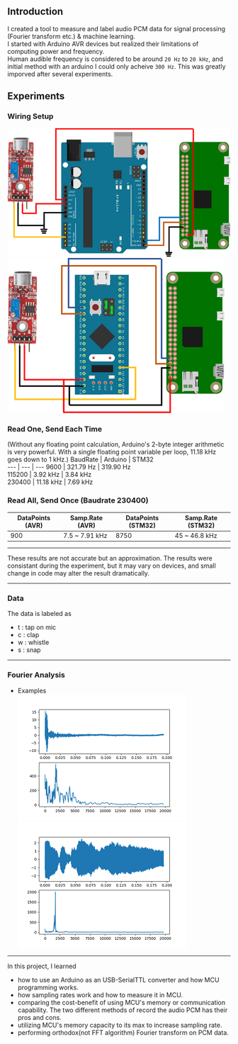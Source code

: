 ## Introduction
I created a tool to measure and label audio PCM data for signal processing (Fourier transform etc.) & machine learning.  
I started with Arduino AVR devices but realized their limitations of computing power and frequency.  
Human audible frequency is considered to be around `20 Hz` to `20 kHz`, and initial method with an arduino I could only acheive `300 Hz`. This was greatly imporved after several experiments.
## Experiments
### Wiring Setup
![AVR Connection](https://github.com/Mins0o/AudioPCMLabeler/raw/master/AVRConnection.png "AVR") ![STM32 Connection](https://github.com/Mins0o/AudioPCMLabeler/raw/master/STMConnection.png "STM32")
### Read One, Send Each Time
 (Without any floating point calculation, Arduino's 2-byte integer arithmetic is very powerful. With a single floating point variable per loop, 11.18 kHz goes down to 1 kHz.)
  BaudRate | Arduino | STM32  
  --- | --- | ---
  9600 | 321.79 Hz | 319.90 Hz  
  115200 | 3.92 kHz | 3.84 kHz  
  230400 | 11.18 kHz | 7.69 kHz
### Read All, Send Once (Baudrate 230400)
  DataPoints (AVR) | Samp.Rate (AVR) | DataPoints (STM32) | Samp.Rate (STM32)  
  --- | --- | --- | ---  
  900 | 7.5 ~ 7.91 kHz | 8750  | 45 ~ 46.8 kHz
---
These results are not accurate but an approximation. The results were consistant during the experiment, but it may vary on devices, and small change in code may alter the result dramatically.

---
### Data
The data is labeled as 
- t : tap on mic
- c : clap
- w : whistle
- s : snap
---
### Fourier Analysis
- Examples  
![Fourier Transform](https://github.com/Mins0o/AudioPCMLabeler/raw/master/FourierExample.png "Clap")![Fourier Transform2](https://github.com/Mins0o/AudioPCMLabeler/raw/master/FourierExample2.png "Whistle")
---
In this project, I learned
- how to use an Arduino as an USB-SerialTTL converter and how MCU programming works.
- how sampling rates work and how to measure it in MCU.
- comparing the cost-benefit of using MCU's memory or communication capability. The two different methods of record the audio PCM has their pros and cons.
- utilizing MCU's memory capacity to its max to increase sampling rate.
- performing orthodox(not FFT algorithm) Fourier transform on PCM data.
